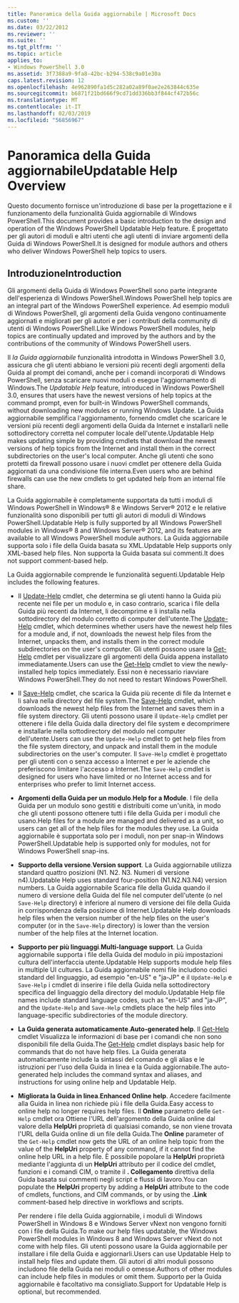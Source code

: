 ```yaml
---
title: Panoramica della Guida aggiornabile | Microsoft Docs
ms.custom: ''
ms.date: 03/22/2012
ms.reviewer: ''
ms.suite: ''
ms.tgt_pltfrm: ''
ms.topic: article
applies_to:
- Windows PowerShell 3.0
ms.assetid: 3f7388a9-9fa8-42bc-b294-538c9a01e30a
caps.latest.revision: 12
ms.openlocfilehash: 4e962890fa1d5c282a02a89f0ae2e263844c635e
ms.sourcegitcommit: b6871f21bd666f9cd71dd336bb3f844cf472b56c
ms.translationtype: MT
ms.contentlocale: it-IT
ms.lasthandoff: 02/03/2019
ms.locfileid: "56856967"
---
```

# <a name="updatable-help-overview"></a><span data-ttu-id="6aad3-102">Panoramica della Guida aggiornabile</span><span class="sxs-lookup"><span data-stu-id="6aad3-102">Updatable Help Overview</span></span>

<span data-ttu-id="6aad3-103">Questo documento fornisce un'introduzione di base per la progettazione e il funzionamento della funzionalità Guida aggiornabile di Windows PowerShell.</span><span class="sxs-lookup"><span data-stu-id="6aad3-103">This document provides a basic introduction to the design and operation of the Windows PowerShell Updatable Help feature.</span></span> <span data-ttu-id="6aad3-104">È progettato per gli autori di moduli e altri utenti che agli utenti di inviare argomenti della Guida di Windows PowerShell.</span><span class="sxs-lookup"><span data-stu-id="6aad3-104">It is designed for module authors and others who deliver Windows PowerShell help topics to users.</span></span>

## <a name="introduction"></a><span data-ttu-id="6aad3-105">Introduzione</span><span class="sxs-lookup"><span data-stu-id="6aad3-105">Introduction</span></span>

<span data-ttu-id="6aad3-106">Gli argomenti della Guida di Windows PowerShell sono parte integrante dell'esperienza di Windows PowerShell.</span><span class="sxs-lookup"><span data-stu-id="6aad3-106">Windows PowerShell help topics are an integral part of the Windows PowerShell experience.</span></span> <span data-ttu-id="6aad3-107">Ad esempio moduli di Windows PowerShell, gli argomenti della Guida vengono continuamente aggiornati e migliorati per gli autori e per i contributi della community di utenti di Windows PowerShell.</span><span class="sxs-lookup"><span data-stu-id="6aad3-107">Like Windows PowerShell modules, help topics are continually updated and improved by the authors and by the contributions of the community of Windows PowerShell users.</span></span>

<span data-ttu-id="6aad3-108">Il *la Guida aggiornabile* funzionalità introdotta in Windows PowerShell 3.0, assicura che gli utenti abbiano le versioni più recenti degli argomenti della Guida al prompt dei comandi, anche per i comandi incorporati di Windows PowerShell, senza scaricare nuovi moduli o esegue l'aggiornamento di Windows.</span><span class="sxs-lookup"><span data-stu-id="6aad3-108">The *Updatable Help* feature, introduced in Windows PowerShell 3.0, ensures that users have the newest versions of help topics at the command prompt, even for built-in Windows PowerShell commands, without downloading new modules or running Windows Update.</span></span> <span data-ttu-id="6aad3-109">La Guida aggiornabile semplifica l'aggiornamento, fornendo cmdlet che scaricare le versioni più recenti degli argomenti della Guida da Internet e installarli nelle sottodirectory corretta nel computer locale dell'utente.</span><span class="sxs-lookup"><span data-stu-id="6aad3-109">Updatable Help makes updating simple by providing cmdlets that download the newest versions of help topics from the Internet and install them in the correct subdirectories on the user's local computer.</span></span> <span data-ttu-id="6aad3-110">Anche gli utenti che sono protetti da firewall possono usare i nuovi cmdlet per ottenere della Guida aggiornati da una condivisione file interna.</span><span class="sxs-lookup"><span data-stu-id="6aad3-110">Even users who are behind firewalls can use the new cmdlets to get updated help from an internal file share.</span></span>

<span data-ttu-id="6aad3-111">La Guida aggiornabile è completamente supportata da tutti i moduli di Windows PowerShell in Windows® 8 e Windows Server® 2012 e le relative funzionalità sono disponibili per tutti gli autori di moduli di Windows PowerShell.</span><span class="sxs-lookup"><span data-stu-id="6aad3-111">Updatable Help is fully supported by all Windows PowerShell modules in Windows® 8 and Windows Server® 2012, and its features are available to all Windows PowerShell module authors.</span></span> <span data-ttu-id="6aad3-112">La Guida aggiornabile supporta solo i file della Guida basata su XML.</span><span class="sxs-lookup"><span data-stu-id="6aad3-112">Updatable Help supports only XML-based help files.</span></span> <span data-ttu-id="6aad3-113">Non supporta la Guida basata sui commenti.</span><span class="sxs-lookup"><span data-stu-id="6aad3-113">It does not support comment-based help.</span></span>

<span data-ttu-id="6aad3-114">La Guida aggiornabile comprende le funzionalità seguenti.</span><span class="sxs-lookup"><span data-stu-id="6aad3-114">Updatable Help includes the following features.</span></span>

- <span data-ttu-id="6aad3-115">Il [Update-Help](/powershell/module/Microsoft.PowerShell.Core/Update-Help) cmdlet, che determina se gli utenti hanno la Guida più recente nei file per un modulo e, in caso contrario, scarica i file della Guida più recenti da Internet, li decomprime e li installa nella sottodirectory del modulo corretto di computer dell'utente.</span><span class="sxs-lookup"><span data-stu-id="6aad3-115">The [Update-Help](/powershell/module/Microsoft.PowerShell.Core/Update-Help) cmdlet, which determines whether users have the newest help files for a module and, if not, downloads the newest help files from the Internet, unpacks them, and installs them in the correct module subdirectories on the user's computer.</span></span> <span data-ttu-id="6aad3-116">Gli utenti possono usare la [Get-Help](/powershell/module/Microsoft.PowerShell.Core/Update-Help) cmdlet per visualizzare gli argomenti della Guida appena installato immediatamente.</span><span class="sxs-lookup"><span data-stu-id="6aad3-116">Users can use the [Get-Help](/powershell/module/Microsoft.PowerShell.Core/Update-Help) cmdlet to view the newly-installed help topics immediately.</span></span> <span data-ttu-id="6aad3-117">Essi non è necessario riavviare Windows PowerShell.</span><span class="sxs-lookup"><span data-stu-id="6aad3-117">They do not need to restart Windows PowerShell.</span></span>

- <span data-ttu-id="6aad3-118">Il [Save-Help](/powershell/module/Microsoft.PowerShell.Core/Save-Help) cmdlet, che scarica la Guida più recente di file da Internet e li salva nella directory del file system.</span><span class="sxs-lookup"><span data-stu-id="6aad3-118">The [Save-Help](/powershell/module/Microsoft.PowerShell.Core/Save-Help) cmdlet, which downloads the newest help files from the Internet and saves them in a file system directory.</span></span> <span data-ttu-id="6aad3-119">Gli utenti possono usare il `Update-Help` cmdlet per ottenere i file della Guida dalla directory del file system e decomprimere e installarle nella sottodirectory del modulo nel computer dell'utente.</span><span class="sxs-lookup"><span data-stu-id="6aad3-119">Users can use the `Update-Help` cmdlet to get help files from the file system directory, and unpack and install them in the module subdirectories on the user's computer.</span></span> <span data-ttu-id="6aad3-120">Il `Save-Help` cmdlet è progettato per gli utenti con o senza accesso a Internet e per le aziende che preferiscono limitare l'accesso a Internet.</span><span class="sxs-lookup"><span data-stu-id="6aad3-120">The `Save-Help` cmdlet is designed for users who have limited or no Internet access and for enterprises who prefer to limit Internet access.</span></span>

- <span data-ttu-id="6aad3-121">**Argomenti della Guida per un modulo**.</span><span class="sxs-lookup"><span data-stu-id="6aad3-121">**Help for a Module**.</span></span> <span data-ttu-id="6aad3-122">I file della Guida per un modulo sono gestiti e distribuiti come un'unità, in modo che gli utenti possono ottenere tutti i file della Guida per i moduli che usano.</span><span class="sxs-lookup"><span data-stu-id="6aad3-122">Help files for a module are managed and delivered as a unit, so users can get all of the help files for the modules they use.</span></span> <span data-ttu-id="6aad3-123">La Guida aggiornabile è supportata solo per i moduli, non per snap-in Windows PowerShell.</span><span class="sxs-lookup"><span data-stu-id="6aad3-123">Updatable help is supported only for modules, not for Windows PowerShell snap-ins.</span></span>

- <span data-ttu-id="6aad3-124">**Supporto della versione**.</span><span class="sxs-lookup"><span data-stu-id="6aad3-124">**Version support**.</span></span> <span data-ttu-id="6aad3-125">La Guida aggiornabile utilizza standard quattro posizioni (N1. N2. N3. Numeri di versione n4).</span><span class="sxs-lookup"><span data-stu-id="6aad3-125">Updatable Help uses standard four-position (N1.N2.N3.N4) version numbers.</span></span> <span data-ttu-id="6aad3-126">La Guida aggiornabile Scarica file della Guida quando il numero di versione della Guida del file nel computer dell'utente (o nel `Save-Help` directory) è inferiore al numero di versione dei file della Guida in corrispondenza della posizione di Internet.</span><span class="sxs-lookup"><span data-stu-id="6aad3-126">Updatable Help downloads help files when the version number of the help files on the user's computer (or in the `Save-Help` directory) is lower than the version number of the  help files at the Internet location.</span></span>

- <span data-ttu-id="6aad3-127">**Supporto per più linguaggi**.</span><span class="sxs-lookup"><span data-stu-id="6aad3-127">**Multi-language support**.</span></span> <span data-ttu-id="6aad3-128">La Guida aggiornabile supporta i file della Guida del modulo in più impostazioni cultura dell'interfaccia utente.</span><span class="sxs-lookup"><span data-stu-id="6aad3-128">Updatable Help supports module help files in multiple UI cultures.</span></span> <span data-ttu-id="6aad3-129">La Guida aggiornabile nomi file includono codici standard del linguaggio, ad esempio "en-US" e "ja-JP" e il `Update-Help` e `Save-Help` i cmdlet di inserire i file della Guida nella sottodirectory specifica del linguaggio della directory del modulo.</span><span class="sxs-lookup"><span data-stu-id="6aad3-129">Updatable Help file names include standard language codes, such as "en-US" and "ja-JP", and the `Update-Help` and `Save-Help` cmdlets place the help files into language-specific subdirectories of the module directory.</span></span>

- <span data-ttu-id="6aad3-130">**La Guida generata automaticamente**.</span><span class="sxs-lookup"><span data-stu-id="6aad3-130">**Auto-generated help**.</span></span> <span data-ttu-id="6aad3-131">Il [Get-Help](/powershell/module/Microsoft.PowerShell.Core/Get-Help) cmdlet Visualizza le informazioni di base per i comandi che non sono disponibili file della Guida.</span><span class="sxs-lookup"><span data-stu-id="6aad3-131">The [Get-Help](/powershell/module/Microsoft.PowerShell.Core/Get-Help) cmdlet displays basic help for commands that do not have help files.</span></span> <span data-ttu-id="6aad3-132">La Guida generata automaticamente include la sintassi del comando e gli alias e le istruzioni per l'uso della Guida in linea e la Guida aggiornabile.</span><span class="sxs-lookup"><span data-stu-id="6aad3-132">The auto-generated help includes the command syntax and aliases, and instructions for using online help and Updatable Help.</span></span>

- <span data-ttu-id="6aad3-133">**Migliorata la Guida in linea**.</span><span class="sxs-lookup"><span data-stu-id="6aad3-133">**Enhanced Online help**.</span></span> <span data-ttu-id="6aad3-134">Accedere facilmente alla Guida in linea non richiede più i file della Guida.</span><span class="sxs-lookup"><span data-stu-id="6aad3-134">Easy access to online help no longer requires help files.</span></span> <span data-ttu-id="6aad3-135">Il **Online** parametro delle `Get-Help` cmdlet ora Ottiene l'URL dell'argomento della Guida online dal valore della **HelpUri** proprietà di qualsiasi comando, se non viene trovata l'URL della Guida online di un file della Guida.</span><span class="sxs-lookup"><span data-stu-id="6aad3-135">The **Online** parameter of the `Get-Help` cmdlet now gets the URL of an online help topic from the value of the **HelpUri** property of any command, if it cannot find the online help URL in a help file.</span></span> <span data-ttu-id="6aad3-136">È possibile popolare la **HelpUri** proprietà mediante l'aggiunta di un **HelpUri** attributo per il codice del cmdlet, funzioni e i comandi CIM, o tramite il **. Collegamento** direttiva della Guida basata sui commenti negli script e flussi di lavoro.</span><span class="sxs-lookup"><span data-stu-id="6aad3-136">You can populate the **HelpUri** property by adding a **HelpUri** attribute to the code of cmdlets, functions, and CIM commands, or by using the **.Link** comment-based help directive in workflows and scripts.</span></span>

  <span data-ttu-id="6aad3-137">Per rendere i file della Guida aggiornabile, i moduli di Windows PowerShell in Windows 8 e Windows Server vNext non vengono forniti con i file della Guida.</span><span class="sxs-lookup"><span data-stu-id="6aad3-137">To make our help files updatable, the Windows PowerShell modules in Windows 8 and Windows Server vNext do not come with help files.</span></span> <span data-ttu-id="6aad3-138">Gli utenti possono usare la Guida aggiornabile per installare i file della Guida e aggiornarli.</span><span class="sxs-lookup"><span data-stu-id="6aad3-138">Users can use Updatable Help to install help files and update them.</span></span> <span data-ttu-id="6aad3-139">Gli autori di altri moduli possono includono file della Guida nei moduli o omesse.</span><span class="sxs-lookup"><span data-stu-id="6aad3-139">Authors of other modules can include help files in modules or omit them.</span></span> <span data-ttu-id="6aad3-140">Supporto per la Guida aggiornabile è facoltativo ma consigliato.</span><span class="sxs-lookup"><span data-stu-id="6aad3-140">Support for Updatable Help is optional, but recommended.</span></span>
